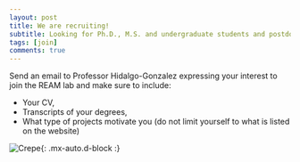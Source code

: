 ```yaml
---
layout: post
title: We are recruiting!
subtitle: Looking for Ph.D., M.S. and undergraduate students and postdocs
tags: [join]
comments: true
---
```


Send an email to Professor Hidalgo-Gonzalez expressing your interest to join the REAM lab and make sure to include:
 - Your CV, 
 - Transcripts of your degrees, 
 - What type of projects motivate you (do not limit yourself to what is listed on the website)


![Crepe](http://gph.is/2lhmHmN){: .mx-auto.d-block :}


